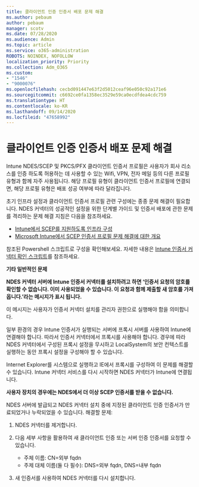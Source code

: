 ```yaml
---
title: 클라이언트 인증 인증서 배포 문제 해결
ms.author: pebaum
author: pebaum
manager: scotv
ms.date: 07/28/2020
ms.audience: Admin
ms.topic: article
ms.service: o365-administration
ROBOTS: NOINDEX, NOFOLLOW
localization_priority: Priority
ms.collection: Adm_O365
ms.custom:
- "1546"
- "9000076"
ms.openlocfilehash: cecbd091447e63f2d5012ceaf96e050c92a171e6
ms.sourcegitcommit: c6692ce0fa1358ec3529e59ca0ecdfdea4cdc759
ms.translationtype: HT
ms.contentlocale: ko-KR
ms.lasthandoff: 09/14/2020
ms.locfileid: "47658992"
---
```

# <a name="troubleshooting-client-authentication-certificate-deployment"></a>클라이언트 인증 인증서 배포 문제 해결

Intune NDES/SCEP 및 PKCS/PFX 클라이언트 인증서 프로필은 사용자가 회사 리소스를 인증 하도록 허용하는 데 사용할 수 있는 Wifi, VPN, 전자 메일 등의 다른 프로필 유형과 함께 자주 사용됩니다. 해당 프로필 유형이 클라이언트 인증서 프로필에 연결되면, 해당 프로필 유형은 배포 성공 여부에 따라 달라집니다.

초기 인프라 설정과 클라이언트 인증서 프로필 관련 구성에는 종종 문제 해결이 필요합니다. NDES 커넥터의 성공적인 설정을 위한 단계별 가이드 및 인증서 배포에 관한 문제를 격리하는 문제 해결 지침은 다음을 참조하세요. 

- [Intune에서 SCEP를 지원하도록 인프라 구성](https://support.microsoft.com/help/4459540/troubleshoot-ndes-configuration-for-use-with-intune)
- [Microsoft Intune에서 SCEP 인증서 프로필 문제 해결에 대한 개요](https://support.microsoft.com/help/4457481/troubleshooting-scep-certificate-profile-deployment-in-intune)

참조된 Powershell 스크립트로 구성을 확인해보세요. 자세한 내용은 [Intune 인증서 커넥터 확인 스크립트](https://github.com/microsoftgraph/powershell-intune-samples/tree/master/CertificationAuthority)를 참조하세요.

  
**기타 일반적인 문제**

**NDES 커넥터 서버에 Intune 인증서 커넥터를 설치하려고 하면 ‘인증서 요청의 암호를 확인할 수 없습니다. 이미 사용되었을 수 있습니다. 이 요청과 함께 제출할 새 암호를 가져옵니다.’라는 메시지가 표시 됩니다.**  

이 메시지는 사용자가 인증서 커넥터 설치를 관리자 권한으로 실행해야 함을 의미합니다.

일부 환경의 경우 Intune 인증서가 실행되는 서버에 프록시 서버를 사용하여 Intune에 연결해야 합니다. 따라서 인증서 커넥터에서 프록시를 사용해야 합니다. 경우에 따라 NDES 커넥터에서 구성된 프록시 설정을 무시하고 LocalSystem의 보안 컨텍스트를 실행하는 동안 프록시 설정을 구성해야 할 수 있습니다. 
 
Internet Explorer를 시스템으로 실행하고 IE에서 프록시를 구성하여 이 문제를 해결할 수 있습니다. Intune 커넥터 서비스를 다시 시작하면 NDES 커넥터가 Intune에 연결됩니다.

**사용자 장치의 경우에는 NDES에서 더 이상 SCEP 인증서를 받을 수 없습니다.**

NDES 서버에 발급되고 NDES 커넥터 설치 중에 지정된 클라이언트 인증 인증서가 만료되었거나 누락되었을 수 있습니다. 해결할 문제: 
 
1. NDES 커넥터를 제거합니다.  
2. 다음 세부 사항을 활용하여 새 클라이언트 인증 또는 서버 인증 인증서를 요청할 수 있습니다. 
 
    - 주체 이름: CN=외부 fqdn  
    - 주제 대체 이름(둘 다 필수): DNS=외부 fqdn, DNS=내부 fqdn 
 
3. 새 인증서를 사용하여 NDES 커넥터를 다시 설치합니다.